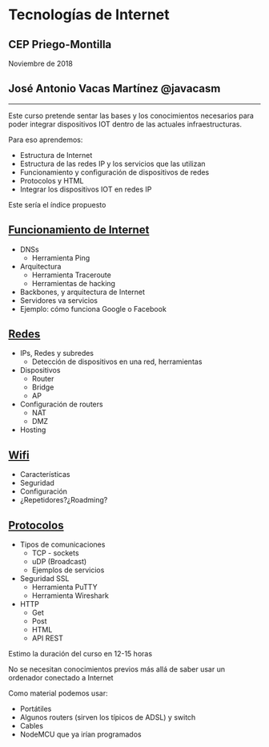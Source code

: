 # Tecnologías de Internet

## CEP Priego-Montilla

Noviembre de 2018

## José Antonio Vacas Martínez @javacasm

---



Este curso pretende sentar las bases y los conocimientos necesarios para poder integrar dispositivos IOT dentro de las actuales infraestructuras.

Para eso aprendemos:
* Estructura de Internet
* Estructura de las redes IP y los servicios que las utilizan
* Funcionamiento y configuración de dispositivos de redes
* Protocolos y HTML
* Integrar los dispositivos IOT en redes IP

Este sería el índice propuesto

## [Funcionamiento de Internet](./Internet.md)
* DNSs
  * Herramienta Ping
* Arquitectura
  *  Herramienta Traceroute
  *  Herramientas de hacking
* Backbones, y arquitectura de Internet
* Servidores va servicios
* Ejemplo: cómo funciona Google o Facebook

## [Redes](./Redes.md)
* IPs, Redes y subredes
  * Detección de dispositivos en una red, herramientas
* Dispositivos
  * Router
  * Bridge
  * AP
* Configuración de routers
  * NAT
  * DMZ
* Hosting

## [Wifi](./Wifi.md)
  * Características
  * Seguridad
  * Configuración
  * ¿Repetidores?¿Roadming?

## [Protocolos](./Protocolos.md)
* Tipos de comunicaciones
  * TCP - sockets
  * uDP (Broadcast)
  * Ejemplos de servicios
* Seguridad  SSL
  * Herramienta PuTTY
  * Herramienta Wireshark
* HTTP
  * Get
  * Post
  * HTML
  * API REST


Estimo la duración del curso en 12-15 horas

No se necesitan conocimientos previos más allá de saber usar un ordenador conectado a Internet

Como material podemos usar:
* Portátiles
* Algunos routers (sirven los típicos de ADSL) y switch
* Cables
* NodeMCU que ya irían programados
